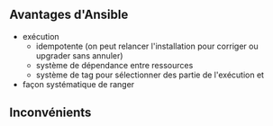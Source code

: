 


## Avantages d'Ansible



- exécution
  - idempotente (on peut relancer l'installation pour corriger ou upgrader sans annuler)
  - système de dépendance entre ressources
  - système de tag pour sélectionner des partie de l'exécution et 
- façon systématique de ranger


## Inconvénients